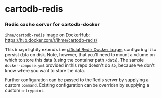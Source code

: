 # cartodb-redis
### Redis cache server for cartodb-docker

`ihme/cartodb-redis` image on DockerHub: https://hub.docker.com/r/ihme/cartodb-redis/

This image lightly extends the [official Redis Docker image](https://hub.docker.com/_/redis/), configuring it to persist data on disk. Note, however, that you'll need to mount a volume on which to store this data (using the container path `/data`). The sample `docker-compose.yml` provided in this repo doesn't do so, because we don't know where you want to store the data.

Further configuration can be passed to the Redis server by supplying a custom `command`. Existing configuration can be overriden by supplying a custom `entrypoint`.
